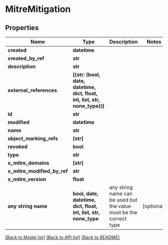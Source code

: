 # MitreMitigation


## Properties
Name | Type | Description | Notes
------------ | ------------- | ------------- | -------------
**created** | **datetime** |  | 
**created_by_ref** | **str** |  | 
**description** | **str** |  | 
**external_references** | **[{str: (bool, date, datetime, dict, float, int, list, str, none_type)}]** |  | 
**id** | **str** |  | 
**modified** | **datetime** |  | 
**name** | **str** |  | 
**object_marking_refs** | **[str]** |  | 
**revoked** | **bool** |  | 
**type** | **str** |  | 
**x_mitre_domains** | **[str]** |  | 
**x_mitre_modified_by_ref** | **str** |  | 
**x_mitre_version** | **float** |  | 
**any string name** | **bool, date, datetime, dict, float, int, list, str, none_type** | any string name can be used but the value must be the correct type | [optional]

[[Back to Model list]](../README.md#documentation-for-models) [[Back to API list]](../README.md#documentation-for-api-endpoints) [[Back to README]](../README.md)


